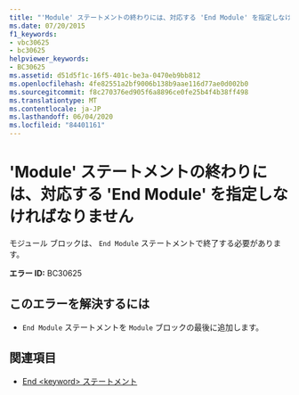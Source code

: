 ```yaml
---
title: "'Module' ステートメントの終わりには、対応する 'End Module' を指定しなければなりません"
ms.date: 07/20/2015
f1_keywords:
- vbc30625
- bc30625
helpviewer_keywords:
- BC30625
ms.assetid: d51d5f1c-16f5-401c-be3a-0470eb9bb812
ms.openlocfilehash: 4fe82551a2bf9006b138b9aae116d77ae0d002b0
ms.sourcegitcommit: f8c270376ed905f6a8896ce0fe25b4f4b38ff498
ms.translationtype: MT
ms.contentlocale: ja-JP
ms.lasthandoff: 06/04/2020
ms.locfileid: "84401161"
---
```

# <a name="module-statement-must-end-with-a-matching-end-module"></a>'Module' ステートメントの終わりには、対応する 'End Module' を指定しなければなりません
モジュール ブロックは、 `End Module` ステートメントで終了する必要があります。  
  
 **エラー ID:** BC30625  
  
## <a name="to-correct-this-error"></a>このエラーを解決するには  
  
- `End Module` ステートメントを `Module` ブロックの最後に追加します。  
  
## <a name="see-also"></a>関連項目

- [End \<keyword> ステートメント](../language-reference/statements/end-keyword-statement.md)
